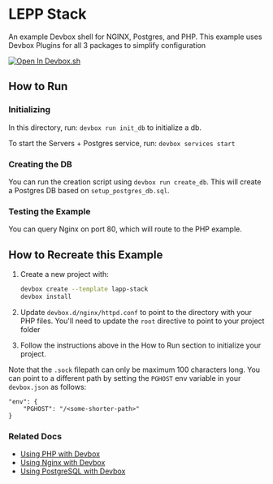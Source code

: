 # LEPP Stack

An example Devbox shell for NGINX, Postgres, and PHP. This example uses Devbox Plugins for all 3 packages to simplify configuration

[![Open In Devbox.sh](https://jetpack.io/img/devbox/open-in-devbox.svg)](https://devbox.sh/open/templates/lepp-stack)

## How to Run

### Initializing

In this directory, run: `devbox run init_db` to initialize a db.

To start the Servers + Postgres service, run: `devbox services start`

### Creating the DB

You can run the creation script using `devbox run create_db`. This will create a Postgres DB based on `setup_postgres_db.sql`.

### Testing the Example

You can query Nginx on port 80, which will route to the PHP example.

## How to Recreate this Example

1. Create a new project with:
   ```bash
   devbox create --template lapp-stack
   devbox install
   ```

2. Update `devbox.d/nginx/httpd.conf` to point to the directory with your PHP files. You'll need to update the `root` directive to point to your project folder
3. Follow the instructions above in the How to Run section to initialize your project.

Note that the `.sock` filepath can only be maximum 100 characters long. You can point to a different path by setting the `PGHOST` env variable in your `devbox.json` as follows:

```
"env": {
    "PGHOST": "/<some-shorter-path>"
}
```

### Related Docs

* [Using PHP with Devbox](https://www.jetpack.io/devbox/docs/devbox_examples/languages/php/)
* [Using Nginx with Devbox](https://www.jetpack.io/devbox/docs/devbox_examples/servers/nginx/)
* [Using PostgreSQL with Devbox](https://www.jetpack.io/devbox/docs/devbox_examples/databases/postgres/)
